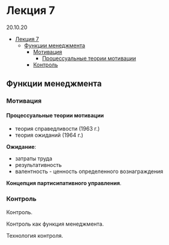 # Лекция 7

20.10.20

- [Лекция 7](#лекция-7)
  - [Функции менеджмента](#функции-менеджмента)
    - [Мотивация](#мотивация)
      - [Процессуальные теории мотивации](#процессуальные-теории-мотивации)
    - [Контроль](#контроль)

## Функции менеджмента

### Мотивация

#### Процессуальные теории мотивации

- теория справедливости (1963 г.)
- теория ожиданий (1964 г.)

**Ожидание**:

- затраты труда
- результативность
- валентность - ценность определенного вознаграждения

**Концепция партисипативного управления**.

### Контроль

Контроль.

Контроль как функция менеджмента.

Технология контроля.
